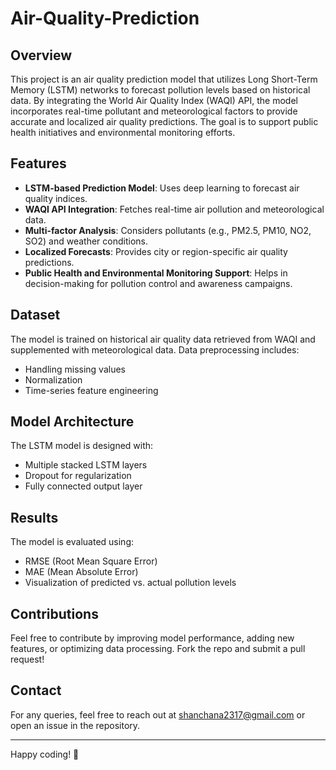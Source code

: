 # Air-Quality-Prediction

## Overview
This project is an air quality prediction model that utilizes Long Short-Term Memory (LSTM) networks to forecast pollution levels based on historical data. By integrating the World Air Quality Index (WAQI) API, the model incorporates real-time pollutant and meteorological factors to provide accurate and localized air quality predictions. The goal is to support public health initiatives and environmental monitoring efforts.

## Features
- **LSTM-based Prediction Model**: Uses deep learning to forecast air quality indices.
- **WAQI API Integration**: Fetches real-time air pollution and meteorological data.
- **Multi-factor Analysis**: Considers pollutants (e.g., PM2.5, PM10, NO2, SO2) and weather conditions.
- **Localized Forecasts**: Provides city or region-specific air quality predictions.
- **Public Health and Environmental Monitoring Support**: Helps in decision-making for pollution control and awareness campaigns.


## Dataset
The model is trained on historical air quality data retrieved from WAQI and supplemented with meteorological data. Data preprocessing includes:
- Handling missing values
- Normalization
- Time-series feature engineering

## Model Architecture
The LSTM model is designed with:
- Multiple stacked LSTM layers
- Dropout for regularization
- Fully connected output layer

## Results
The model is evaluated using:
- RMSE (Root Mean Square Error)
- MAE (Mean Absolute Error)
- Visualization of predicted vs. actual pollution levels

## Contributions
Feel free to contribute by improving model performance, adding new features, or optimizing data processing. Fork the repo and submit a pull request!


## Contact
For any queries, feel free to reach out at shanchana2317@gmail.com or open an issue in the repository.

---
Happy coding! 🚀

